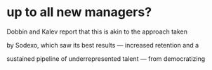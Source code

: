 # up to all new managers?

Dobbin and Kalev report that this is akin to the approach taken

by Sodexo, which saw its best results — increased retention and a

sustained pipeline of underrepresented talent — from democratizing